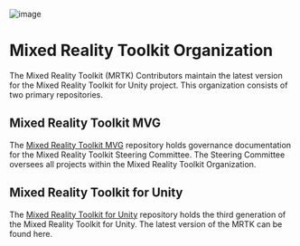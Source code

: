 ![image](https://github.com/MixedRealityToolkit/.github/assets/36461279/1f1435ac-a61d-4c16-a36b-320f05c54701)

# Mixed Reality Toolkit Organization

The Mixed Reality Toolkit (MRTK) Contributors maintain the latest version for the Mixed Reality Toolkit for Unity project. 
This organization consists of two primary repositories.

## Mixed Reality Toolkit MVG

The [Mixed Reality Toolkit MVG](https://github.com/MixedRealityToolkit/MixedRealityToolkit-MVG) repository holds 
governance documentation for the Mixed Reality Toolkit Steering Committee. The Steering Committee oversees all 
projects within the Mixed Reality Toolkit Organization.

## Mixed Reality Toolkit for Unity

The [Mixed Reality Toolkit for Unity](https://github.com/MixedRealityToolkit/MixedRealityToolkit-Unity) repository 
holds the third generation of the Mixed Reality Toolkit for Unity. The latest version of the MRTK can be found here.
